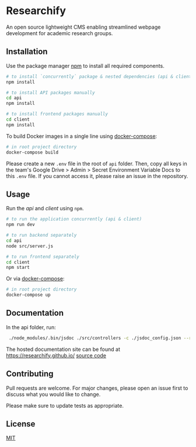 # Researchify

An open source lightweight CMS enabling streamlined webpage development for academic research groups.

## Installation

Use the package manager [npm](https://www.npmjs.com/get-npm) to install all required components.

```bash
# to install `concurrently` package & nested dependencies (api & client)
npm install

# to install API packages manually
cd api
npm install

# to install frontend packages manually
cd client
npm install

```

To build Docker images in a single line using [docker-compose](https://docs.docker.com/compose/reference/build/):

```bash
# in root project directory
docker-compose build
```

Please create a new `.env` file in the root of `api` folder. Then, copy all keys in the team's Google Drive > Admin > Secret Environment Variable Docs to this `.env` file. If you cannot access it, please raise an issue in the repository.

## Usage

Run the _api_ and _client_ using `npm`.

```bash
# to run the application concurrently (api & client)
npm run dev

# to run backend separately
cd api
node src/server.js

# to run frontend separately
cd client
npm start

```

Or via [docker-compose](https://docs.docker.com/compose/reference/build/):

```bash
# in root project directory
docker-compose up
```

## Documentation

In the api folder, run:

```bash
 ./node_modules/.bin/jsdoc ./src/controllers -c ./jsdoc_config.json --readme ./README.md
```

The hosted documentation site can be found at https://researchify.github.io/ [source code](https://github.com/Researchify/researchify.github.io)

## Contributing

Pull requests are welcome. For major changes, please open an issue first to discuss what you would like to change.

Please make sure to update tests as appropriate.

## License

[MIT](https://choosealicense.com/licenses/mit/)
